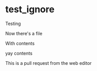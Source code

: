 # test_ignore

Testing

Now there's a file

With contents

yay contents

This is a pull request from the web editor
